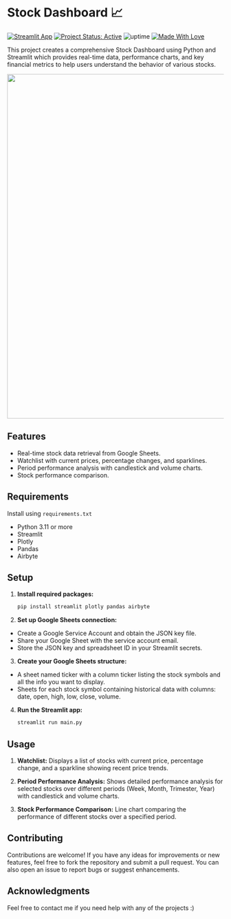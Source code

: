 # Stock Dashboard 📈

[![Streamlit App](https://static.streamlit.io/badges/streamlit_badge_black_white.svg)](https://stock-dashboard-kunal.streamlit.app/)
[![Project Status: Active](https://www.repostatus.org/badges/latest/active.svg)](https://www.repostatus.org/#active)
![uptime](https://img.shields.io/badge/uptime-100%25-brightgreen)
[![Made With Love](https://img.shields.io/badge/Made%20With-Love-orange.svg)](https://github.com/kunal9960)

This project creates a comprehensive Stock Dashboard using Python and Streamlit which provides real-time data, performance charts, and key financial metrics to help users understand the behavior of various stocks.

<img src="https://github.com/kunal9960/stocks-dashboard/blob/master/Dashboard.png" width="800">


## Features

- Real-time stock data retrieval from Google Sheets.
- Watchlist with current prices, percentage changes, and sparklines.
- Period performance analysis with candlestick and volume charts.
- Stock performance comparison.


## Requirements

Install using  ```requirements.txt```
- Python 3.11 or more
- Streamlit
- Plotly
- Pandas
- Airbyte


## Setup

1. **Install required packages:**

   ```bash
   pip install streamlit plotly pandas airbyte
   ```
   
2. **Set up Google Sheets connection:**

- Create a Google Service Account and obtain the JSON key file.
- Share your Google Sheet with the service account email.
- Store the JSON key and spreadsheet ID in your Streamlit secrets.

3. **Create your Google Sheets structure:**

- A sheet named ticker with a column ticker listing the stock symbols and all the info you want to display.
- Sheets for each stock symbol containing historical data with columns: date, open, high, low, close, volume.

4. **Run the Streamlit app:**
   ```bash
   streamlit run main.py
   ```


## Usage

1. **Watchlist:**
Displays a list of stocks with current price, percentage change, and a sparkline showing recent price trends.

2. **Period Performance Analysis:**
Shows detailed performance analysis for selected stocks over different periods (Week, Month, Trimester, Year) with candlestick and volume charts.

3. **Stock Performance Comparison:**
Line chart comparing the performance of different stocks over a specified period.


## Contributing

Contributions are welcome! If you have any ideas for improvements or new features, feel free to fork the repository and submit a pull request. You can also open an issue to report bugs or suggest enhancements.


## Acknowledgments

Feel free to contact me if you need help with any of the projects :)
